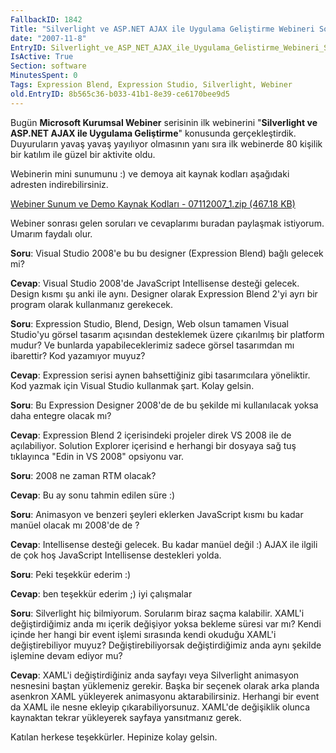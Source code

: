 ```yaml
---
FallbackID: 1842
Title: "Silverlight ve ASP.NET AJAX ile Uygulama Geliştirme Webineri Sonrasında"
date: "2007-11-8"
EntryID: Silverlight_ve_ASP_NET_AJAX_ile_Uygulama_Gelistirme_Webineri_Sonrasinda
IsActive: True
Section: software
MinutesSpent: 0
Tags: Expression Blend, Expression Studio, Silverlight, Webiner
old.EntryID: 8b565c36-b033-41b1-8e39-ce6170bee9d5
---
```

Bugün **Microsoft Kurumsal Webiner** serisinin ilk webinerini
"**Silverlight ve ASP.NET AJAX ile Uygulama Geliştirme**" konusunda
gerçekleştirdik. Duyuruların yavaş yavaş yayılıyor olmasının yanı sıra
ilk webinerde 80 kişilik bir katılım ile güzel bir aktivite oldu.

Webinerin mini sunumunu :) ve demoya ait kaynak kodları aşağıdaki
adresten indirebilirsiniz.

[Webiner Sunum ve Demo Kaynak Kodları - 07112007\_1.zip (467.18
KB)](media/Silverlight_ve_ASP_NET_AJAX_ile_Uygulama_Gelistirme_Webineri_Sonrasinda/07112007_1.zip)

Webiner sonrası gelen soruları ve cevaplarımı buradan paylaşmak
istiyorum. Umarım faydalı olur.

**Soru**: Visual Studio 2008'e bu bu designer (Expression Blend) bağlı
gelecek mi?

**Cevap**: Visual Studio 2008'de JavaScript Intellisense desteği
gelecek. Design kısmı şu anki ile aynı. Designer olarak Expression Blend
2'yi ayrı bir program olarak kullanmanız gerekecek.

**Soru**: Expression Studio, Blend, Design, Web olsun tamamen Visual
Studio'yu görsel tasarım açısından desteklemek üzere çıkarılmış bir
platform mudur? Ve bunlarda yapabileceklerimiz sadece görsel tasarımdan
mı ibarettir? Kod yazamıyor muyuz?

**Cevap**: Expression serisi aynen bahsettiğiniz gibi tasarımcılara
yöneliktir. Kod yazmak için Visual Studio kullanmak şart. Kolay gelsin.

**Soru**: Bu Expression Designer 2008'de de bu şekilde mi kullanılacak
yoksa daha entegre olacak mı?

**Cevap**: Expression Blend 2 içerisindeki projeler direk VS 2008 ile de
açılabiliyor. Solution Explorer içerisind e herhangi bir dosyaya sağ tuş
tıklayınca "Edin in VS 2008" opsiyonu var.

**Soru**: 2008 ne zaman RTM olacak?

**Cevap**: Bu ay sonu tahmin edilen süre :)

**Soru**: Animasyon ve benzeri şeyleri eklerken JavaScript kısmı bu
kadar manüel olacak mı 2008'de de ?

**Cevap**: Intellisense desteği gelecek. Bu kadar manüel değil :) AJAX
ile ilgili de çok hoş JavaScript Intellisense destekleri yolda.

**Soru**: Peki teşekkür ederim :)

**Cevap**: ben teşekkür ederim ;) iyi çalışmalar

**Soru**: Silverlight hiç bilmiyorum. Sorularım biraz saçma kalabilir.
XAML'i değiştirdiğimiz anda mı içerik değişiyor yoksa bekleme süresi var
mı? Kendi içinde her hangi bir event işlemi sırasında kendi okuduğu
XAML'i değiştirebiliyor muyuz? Değiştirebiliyorsak değiştirdiğimiz anda
aynı şekilde işlemine devam ediyor mu?

**Cevap**: XAML'i değiştirdiğiniz anda sayfayı veya Silverlight
animasyon nesnesini baştan yüklemeniz gerekir. Başka bir seçenek olarak
arka planda asenkron XAML yükleyerek animasyonu aktarabilirsiniz.
Herhangi bir event da XAML ile nesne ekleyip çıkarabiliyorsunuz. XAML'de
değişiklik olunca kaynaktan tekrar yükleyerek sayfaya yansıtmanız gerek.

Katılan herkese teşekkürler. Hepinize kolay gelsin.


